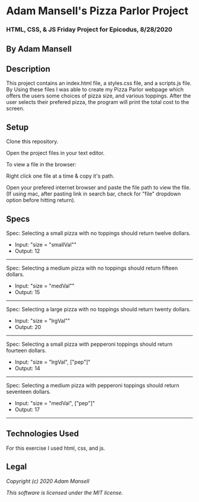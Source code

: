 # Adam Mansell's Pizza Parlor Project

### HTML, CSS, & JS Friday Project for Epicodus, 8/28/2020

## **By Adam Mansell**

## Description
This project contains an index.html file, a styles.css file, and a scripts.js file. By Using these files I was able to create my Pizza Parlor webpage which offers the users some choices of pizza size, and various toppings. After the user selects their prefered pizza, the program will print the total cost to the screen.

## Setup
Clone this repository.

Open the project files in your text editor.

To view a file in the browser:

Right click one file at a time & copy it's path.

Open your prefered internet browser and paste the file path to view the file.
(If using mac, after pasting link in search bar, check for "file" dropdown option before hitting return).

## Specs
Spec: Selecting a small pizza with no toppings should return twelve dollars.
- Input: "size = "smallVal""
- Output: 12<br>
________________________________

Spec: Selecting a medium pizza with no toppings should return fifteen dollars.
- Input: "size = "medVal""
- Output: 15<br>
________________________________

Spec: Selecting a large pizza with no toppings should return twenty dollars.
- Input: "size = "lrgVal""
- Output: 20<br>
________________________________

Spec: Selecting a small pizza with pepperoni toppings should return fourteen dollars.
- Input: "size = "lrgVal", ["pep"]"
- Output: 14<br>
________________________________

Spec: Selecting a medium pizza with pepperoni toppings should return seventeen dollars.
- Input: "size = "medVal", ["pep"]"
- Output: 17<br>
________________________________

## Technologies Used
For this exercise I used html, css, and js.

## Legal
_Copyright (c) 2020 Adam Mansell_


_This software is licensed under the MIT license._